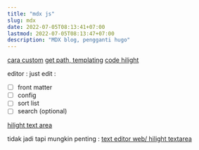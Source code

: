 ```yaml
---
title: "mdx js"
slug: mdx
date: 2022-07-05T08:13:41+07:00
lastmod: 2022-07-05T08:13:47+07:00
description: "MDX blog, pengganti hugo"
---
```

[cara custom](https://youtu.be/GIOPkcvv7-o)
[get path, templating](https://youtu.be/1-1ZLAHpa2U)
[code hilight](https://youtu.be/J_0SBJMxmcw)

editor : just edit :
- [ ] front matter
- [ ] config
- [ ] sort list
- [ ] search (optional)

[hilight text area](https://css-tricks.com/creating-an-editable-textarea-that-supports-syntax-highlighted-code/)

tidak jadi tapi mungkin penting :
[text editor web/ hilight textarea](https://codersblock.com/blog/highlight-text-inside-a-textarea/)

